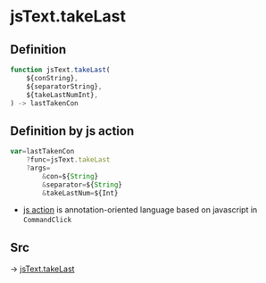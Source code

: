 # jsText.takeLast

## Definition

```js.js
function jsText.takeLast(
	${conString},
	${separatorString},
	${takeLastNumInt},
) -> lastTakenCon
```


## Definition by js action

```js.js
var=lastTakenCon
	?func=jsText.takeLast
	?args=
		&con=${String}
		&separator=${String}
		&takeLastNum=${Int}
```

- [js action](#) is annotation-oriented language based on javascript in `CommandClick`



## Src

-> [jsText.takeLast](https://github.com/puutaro/CommandClick/blob/master/app/src/main/java/com/puutaro/commandclick/fragment_lib/terminal_fragment/js_interface/text/JsText.kt#L55)


